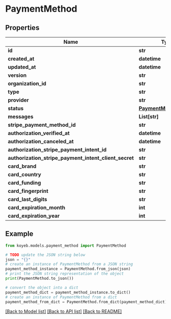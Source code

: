 # PaymentMethod


## Properties

Name | Type | Description | Notes
------------ | ------------- | ------------- | -------------
**id** | **str** |  | [optional] 
**created_at** | **datetime** |  | [optional] 
**updated_at** | **datetime** |  | [optional] 
**version** | **str** |  | [optional] 
**organization_id** | **str** |  | [optional] 
**type** | **str** |  | [optional] 
**provider** | **str** |  | [optional] 
**status** | [**PaymentMethodStatus**](PaymentMethodStatus.md) |  | [optional] 
**messages** | **List[str]** |  | [optional] 
**stripe_payment_method_id** | **str** |  | [optional] 
**authorization_verified_at** | **datetime** |  | [optional] 
**authorization_canceled_at** | **datetime** |  | [optional] 
**authorization_stripe_payment_intent_id** | **str** |  | [optional] 
**authorization_stripe_payment_intent_client_secret** | **str** |  | [optional] 
**card_brand** | **str** |  | [optional] 
**card_country** | **str** |  | [optional] 
**card_funding** | **str** |  | [optional] 
**card_fingerprint** | **str** |  | [optional] 
**card_last_digits** | **str** |  | [optional] 
**card_expiration_month** | **int** |  | [optional] 
**card_expiration_year** | **int** |  | [optional] 

## Example

```python
from koyeb.models.payment_method import PaymentMethod

# TODO update the JSON string below
json = "{}"
# create an instance of PaymentMethod from a JSON string
payment_method_instance = PaymentMethod.from_json(json)
# print the JSON string representation of the object
print(PaymentMethod.to_json())

# convert the object into a dict
payment_method_dict = payment_method_instance.to_dict()
# create an instance of PaymentMethod from a dict
payment_method_from_dict = PaymentMethod.from_dict(payment_method_dict)
```
[[Back to Model list]](../README.md#documentation-for-models) [[Back to API list]](../README.md#documentation-for-api-endpoints) [[Back to README]](../README.md)


